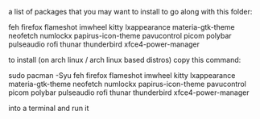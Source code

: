 a list of packages that you may want to install to go along with this folder:

feh
firefox
flameshot
imwheel
kitty
lxappearance
materia-gtk-theme
neofetch
numlockx
papirus-icon-theme
pavucontrol
picom
polybar
pulseaudio
rofi
thunar
thunderbird
xfce4-power-manager

to install (on arch linux / arch linux based distros) copy this command:

sudo pacman -Syu feh firefox flameshot imwheel kitty lxappearance materia-gtk-theme neofetch numlockx papirus-icon-theme pavucontrol picom polybar pulseaudio rofi thunar thunderbird xfce4-power-manager

into a terminal and run it
